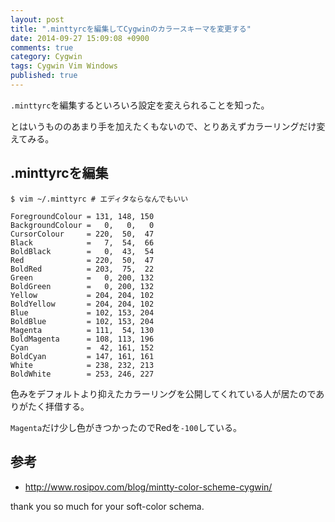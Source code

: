 ```yaml
---
layout: post
title: ".minttyrcを編集してCygwinのカラースキーマを変更する"
date: 2014-09-27 15:09:08 +0900
comments: true
category: Cygwin
tags: Cygwin Vim Windows
published: true
---
```


`.minttyrc`を編集するといろいろ設定を変えられることを知った。

とはいうもののあまり手を加えたくもないので、とりあえずカラーリングだけ変えてみる。

## .minttyrcを編集

```
$ vim ~/.minttyrc # エディタならなんでもいい

ForegroundColour = 131, 148, 150
BackgroundColour =   0,   0,   0
CursorColour     = 220,  50,  47
Black            =   7,  54,  66
BoldBlack        =   0,  43,  54
Red              = 220,  50,  47
BoldRed          = 203,  75,  22
Green            =   0, 200, 132
BoldGreen        =   0, 200, 132
Yellow           = 204, 204, 102
BoldYellow       = 204, 204, 102
Blue             = 102, 153, 204
BoldBlue         = 102, 153, 204
Magenta          = 111,  54, 130
BoldMagenta      = 108, 113, 196
Cyan             =  42, 161, 152
BoldCyan         = 147, 161, 161
White            = 238, 232, 213
BoldWhite        = 253, 246, 227
```

色みをデフォルトより抑えたカラーリングを公開してくれている人が居たのでありがたく拝借する。

`Magenta`だけ少し色がきつかったのでRedを`-100`している。


## 参考

+ <http://www.rosipov.com/blog/mintty-color-scheme-cygwin/>

thank you so much for your soft-color schema.
